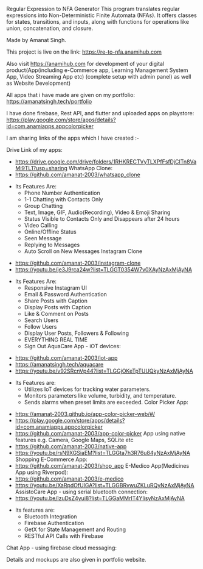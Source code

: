 Regular Expression to NFA Generator
This program translates regular expressions into Non-Deterministic Finite Automata (NFAs). It offers classes for states, transitions, and inputs, along with functions for operations like union, concatenation, and closure.

Made by Amanat Singh.

This project is live on the link:
https://re-to-nfa.anamihub.com

Also visit https://anamihub.com for development of your digital product(App(including e-Commerce app, Learning Management System App, Video Streaming App etc) (complete setup with admin panel) as well as Website Development)

All apps that i have made are given on my portfolio:
https://amanatsingh.tech/portfolio

I have done firebase, Rest API, and flutter and uploaded apps on playstore:
https://play.google.com/store/apps/details?id=com.anamiapps.appcolorpicker

I am sharing links of the apps which I have created :-

Drive Link of my apps:
- https://drive.google.com/drive/folders/1RHKRECTVyTLXPfFsfDjCITn8VaMi9TL1?usp=sharing
WhatsApp Clone:
- https://github.com/amanat-2003/whatsapp_clone
* Its Features Are:
    * Phone Number Authentication
    * 1-1 Chatting with Contacts Only
    * Group Chatting
    * Text, Image, GIF, Audio(Recording), Video & Emoji Sharing
    * Status Visible to Contacts Only and Disappears after 24 hours
    * Video Calling
    * Online/Offline Status
    * Seen Message
    * Replying to Messages
    * Auto Scroll on New Messages
Instagram Clone
- https://github.com/amanat-2003/instagram-clone
- https://youtu.be/je3J9rca24w?list=TLGGT0354W7v0XAyNzAxMjAyNA
* Its Features Are:
    * Responsive Instagram UI
    * Email & Password Authentication
    * Share Posts with Caption
    * Display Posts with Caption
    * Like & Comment on Posts
    * Search Users
    * Follow Users
    * Display User Posts, Followers & Following
    * EVERYTHING REAL TIME
    * Sign Out
AquaCare App - iOT devices:
- https://github.com/amanat-2003/iot-app
- https://amanatsingh.tech/aquacare
- https://youtu.be/v92SRcnVp44?list=TLGGjOKeTpTUUQkyNzAxMjAyNA 
* Its Features are:
    * Utilizes IoT devices for tracking water parameters.
    * Monitors parameters like volume, turbidity, and temperature.
    * Sends alarms when preset limits are exceeded.
Color Picker App:
- https://amanat-2003.github.io/app-color-picker-web/#/
- https://play.google.com/store/apps/details?id=com.anamiapps.appcolorpicker
- https://github.com/amanat-2003/app-color-picker
App using native features e.g. Camera, Google Maps, SQLite etc
- https://github.com/amanat-2003/native-app
- https://youtu.be/rsN9XGSiaEM?list=TLGGta7h3R76u84yNzAxMjAyNA
Shopping E-Commerce App:
- https://github.com/amanat-2003/shop_app
E-Medico App(Medicines App using Riverpod):
- https://github.com/amanat-2003/e-medico
- https://youtu.be/XaRpdOfUIGA?list=TLGGBRvwuZKLuRQyNzAxMjAyNA
AssistoCare App - using serial bluetooth connection:
- https://youtu.be/lzuDsZ4yui8?list=TLGGaMMrIT4YIisyNzAxMjAyNA
* Its features are:
    * Bluetooth Integration
    * Firebase Authentication
    * GetX for State Management and Routing
    * RESTful API Calls with Firebase

Chat App - using firebase cloud messaging:

Details and mockups are also given in portfolio website.


